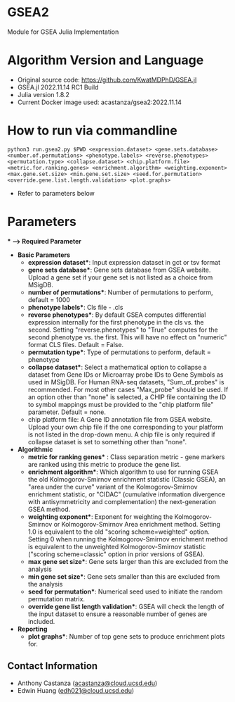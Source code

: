 # GSEA2
Module for GSEA Julia Implementation


# Algorithm Version and Language
  - Original source code: https://github.com/KwatMDPhD/GSEA.jl
  - GSEA.jl 2022.11.14 RC1 Build
  - Julia version 1.8.2
  - Current Docker image used: acastanza/gsea2:2022.11.14

# How to run via commandline
`python3 run.gsea2.py $PWD <expression.dataset> <gene.sets.database> <number.of.permutations> <phenotype.labels> <reverse.phenotypes> <permutation.type> <collapse.dataset> <chip.platform.file> <metric.for.ranking.genes> <enrichment.algorithm> <weighting.exponent> <max.gene.set.size> <min.gene.set.size> <seed.for.permutation> <override.gene.list.length.validation> <plot.graphs>`
  - Refer to parameters below

# Parameters
**\* --> Required Parameter**
- **Basic Parameters**
  - **expression dataset\***: Input expression dataset in gct or tsv format
  - **gene sets database\***: Gene sets database from GSEA website. Upload a gene set if your gene set is not listed as a choice from MSigDB.
  - **number of permutations\***: Number of permutations to perform, default = 1000
  - **phenotype labels\***: Cls file - .cls
  - **reverse phenotypes\***: By default GSEA computes differential expression internally for the first phenotype in the cls vs. the second. Setting "reverse.phenotypes" to "True" computes for the second phenotype vs. the first. This will have no effect on "numeric" format CLS files. Default = False.
  - **permutation type\***: Type of permutations to perform, default = phenotype
  - **collapse dataset\***: Select a mathematical option to collapse a dataset from Gene IDs or Microarray probe IDs to Gene Symbols as used in MSigDB. For Human RNA-seq datasets, "Sum_of_probes" is recommended. For most other cases "Max_probe" should be used. If an option other than "none" is selected, a CHIP file containing the ID to symbol mappings must be provided to the "chip platform file" parameter. Default = none.
  - chip platform file: A Gene ID annotation file from GSEA website. Upload your own chip file if the one corresponding to your platform is not listed in the drop-down menu. A chip file is only required if collapse dataset is set to something other than "none".
- **Algorithmic**
  - **metric for ranking genes\*** : Class separation metric - gene markers are ranked using this metric to produce the gene list.
  - **enrichment algorithm\***: Which algorithm to use for running GSEA the old Kolmogorov-Smirnov enrichment statistic (Classic GSEA), an "area under the curve" variant of the Kolmogorov-Smirnov enrichment statistic, or "CIDAC" (cumulative information divergence with antisymmetricity and complementation) the next-generation GSEA method.
  - **weighting exponent\***: Exponent for weighting the Kolmogorov-Smirnov or Kolmogorov-Smirnov Area enrichment method.
Setting 1.0 is equivalent to the old "scoring scheme=weighted" option.
Setting 0 when running the Kolmogorov-Smirnov enrichment method is equivalent to the unweighted Kolmogorov-Smirnov statistic ("scoring scheme=classic" option in prior versions of GSEA).
  - **max gene set size\***: Gene sets larger than this are excluded from the analysis
  - **min gene set size\***: Gene sets smaller than this are excluded from the analysis
  - **seed for permutation\***: Numerical seed used to initiate the random permutation matrix.
  - **override gene list length validation\***: GSEA will check the length of the input dataset to ensure a reasonable number of genes are included.
- **Reporting**
  - **plot graphs\***: Number of top gene sets to produce enrichment plots for.


## Contact Information
  - Anthony Castanza (acastanza@cloud.ucsd.edu)
  - Edwin Huang (edh021@cloud.ucsd.edu)
